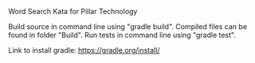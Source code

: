 Word Search Kata for Pillar Technology

Build source in command line using "gradle build". Compiled files can be found in folder "Build".
Run tests in command line using "gradle test".

Link to install gradle: https://gradle.org/install/